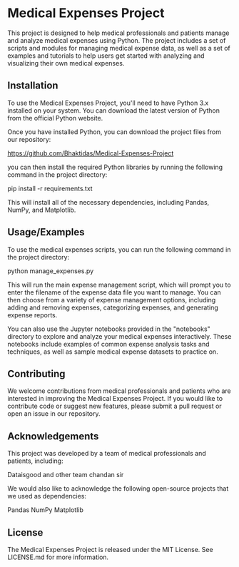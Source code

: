 
# Medical Expenses Project

This project is designed to help medical professionals and patients manage and analyze medical expenses using Python. The project includes a set of scripts and modules for managing medical expense data, as well as a set of examples and tutorials to help users get started with analyzing and visualizing their own medical expenses.


## Installation

To use the Medical Expenses Project, you'll need to have Python 3.x installed on your system. You can download the latest version of Python from the official Python website.

Once you have installed Python, you can download the project files from our repository:

https://github.com/Bhaktidas/Medical-Expenses-Project

you can then install the required Python libraries by running the following command in the project directory:

pip install -r requirements.txt

This will install all of the necessary dependencies, including Pandas, NumPy, and Matplotlib.






    
## Usage/Examples

To use the medical expenses scripts, you can run the following command in the project directory:

python manage_expenses.py

This will run the main expense management script, which will prompt you to enter the filename of the expense data file you want to manage. You can then choose from a variety of expense management options, including adding and removing expenses, categorizing expenses, and generating expense reports.

You can also use the Jupyter notebooks provided in the "notebooks" directory to explore and analyze your medical expenses interactively. These notebooks include examples of common expense analysis tasks and techniques, as well as sample medical expense datasets to practice on.
## Contributing

We welcome contributions from medical professionals and patients who are interested in improving the Medical Expenses Project. If you would like to contribute code or suggest new features, please submit a pull request or open an issue in our repository.




## Acknowledgements

 This project was developed by a team of medical professionals and patients, including:

Dataisgood
and other team
chandan sir

We would also like to acknowledge the following open-source projects that we used as dependencies:

Pandas
NumPy
Matplotlib


## License

The Medical Expenses Project is released under the MIT License. See LICENSE.md for more information.

